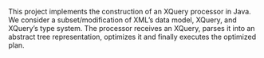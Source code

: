 This project implements the construction of an XQuery processor in Java. We consider a subset/modification of XML’s data model, XQuery, and XQuery’s type system. The processor receives an XQuery, parses it into an abstract tree representation, optimizes it and finally executes the optimized plan. 

